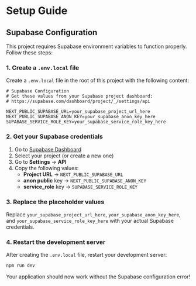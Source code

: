# Setup Guide

## Supabase Configuration

This project requires Supabase environment variables to function properly. Follow these steps:

### 1. Create a `.env.local` file

Create a `.env.local` file in the root of this project with the following content:

```env
# Supabase Configuration
# Get these values from your Supabase project dashboard:
# https://supabase.com/dashboard/project/_/settings/api

NEXT_PUBLIC_SUPABASE_URL=your_supabase_project_url_here
NEXT_PUBLIC_SUPABASE_ANON_KEY=your_supabase_anon_key_here
SUPABASE_SERVICE_ROLE_KEY=your_supabase_service_role_key_here
```

### 2. Get your Supabase credentials

1. Go to [Supabase Dashboard](https://supabase.com/dashboard)
2. Select your project (or create a new one)
3. Go to **Settings** → **API**
4. Copy the following values:
   - **Project URL** → `NEXT_PUBLIC_SUPABASE_URL`
   - **anon public** key → `NEXT_PUBLIC_SUPABASE_ANON_KEY`
   - **service_role** key → `SUPABASE_SERVICE_ROLE_KEY`

### 3. Replace the placeholder values

Replace `your_supabase_project_url_here`, `your_supabase_anon_key_here`, and `your_supabase_service_role_key_here` with your actual Supabase credentials.

### 4. Restart the development server

After creating the `.env.local` file, restart your development server:

```bash
npm run dev
```

Your application should now work without the Supabase configuration error! 